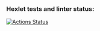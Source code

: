 ### Hexlet tests and linter status:
[![Actions Status](https://github.com/Slpncrg/python-project-49/actions/workflows/hexlet-check.yml/badge.svg)](https://github.com/Slpncrg/python-project-49/actions)